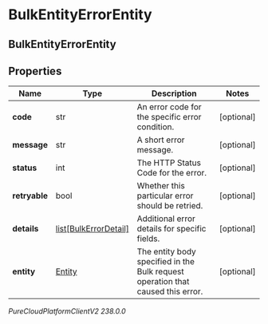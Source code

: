 # BulkEntityErrorEntity

## BulkEntityErrorEntity

## Properties

|Name | Type | Description | Notes|
|------------ | ------------- | ------------- | -------------|
| **code** | str | An error code for the specific error condition. | [optional] |
| **message** | str | A short error message. | [optional] |
| **status** | int | The HTTP Status Code for the error. | [optional] |
| **retryable** | bool | Whether this particular error should be retried. | [optional] |
| **details** | [list[BulkErrorDetail]](BulkErrorDetail) | Additional error details for specific fields. | [optional] |
| **entity** | [Entity](Entity) | The entity body specified in the Bulk request operation that caused this error. | [optional] |



_PureCloudPlatformClientV2 238.0.0_

